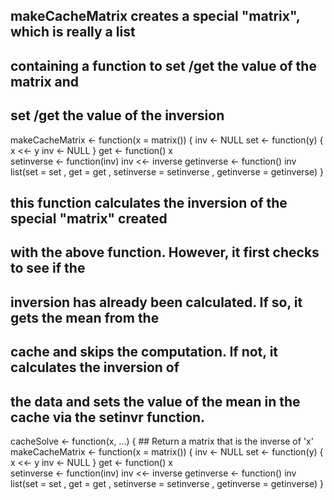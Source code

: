 ## makeCacheMatrix creates a special "matrix", which is really a list
## containing a function to set /get the value of the matrix and 
## set /get the value of the inversion
 

makeCacheMatrix <- function(x = matrix()) {
	inv <- NULL
  	set <- function(y) {
    	x <<- y
    	inv <- NULL
  }
   get <- function() x   
  setinverse <- function(inv) inv <<- inverse
  getinverse <- function() inv
  list(set = set , get = get , setinverse = setinverse , getinverse = getinverse)
}


## this function calculates the inversion of the special "matrix" created 
## with the above function. However, it first checks to see if the 
## inversion has already been calculated. If so, it gets the mean from the 
## cache and skips the computation. If not, it calculates the inversion of 
## the data and sets the value of the mean in the cache via the setinvr function.


cacheSolve <- function(x, ...) {
        ## Return a matrix that is the inverse of 'x'
makeCacheMatrix <- function(x = matrix()) {
	inv <- NULL
  	set <- function(y) {
    	x <<- y
    	inv <- NULL
  }
   get <- function() x   
  setinverse <- function(inv) inv <<- inverse
  getinverse <- function() inv
  list(set = set , get = get , setinverse = setinverse , getinverse = getinverse)
}


